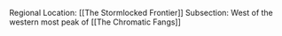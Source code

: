 Regional Location: [[The Stormlocked Frontier]]
Subsection: West of the western most peak of [[The Chromatic Fangs]]

